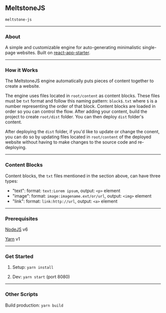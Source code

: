 ## MeltstoneJS

`meltstone-js`

---

### About

A simple and customizable engine for auto-generating minimalistic single-page websites. Built on [react-app-starter](https://github.com/honarpour/react-app-starter).

---

### How it Works

The MeltstoneJS engine automatically puts pieces of content together to create a website.

The engine uses files located in `root/content` as content blocks. These files must be `txt` format and follow this naming pattern: `block$.txt` where `$` is a number representing the order of that block. Content blocks are loaded in order so you can control the flow. After adding your content, build the project to create `root/dist` folder. You can then deploy `dist` folder's content.

After deploying the `dist` folder, if you'd like to update or change the conent, you can do so by updating files located in `root/content` of the deployed website without having to make changes to the source code and re-deploying.

---

### Content Blocks

Content blocks, the `txt` files mentioned in the section above, can have three types:

* "text": format: `text:Lorem ipsum`, output: `<p>` element
* "image": format: `image:imagename.ext/or/url`, output: `<img>` element
* "link": format: `link:http://url`, output: `<a>` element

---

### Prerequisites

[NodeJS](https://nodejs.org) v6

[Yarn](https://yarnpkg.com) v1

---

### Get Started

1. Setup: `yarn install`

2. Dev: `yarn start` (port 8080)

---

### Other Scripts

Build production: `yarn build`
